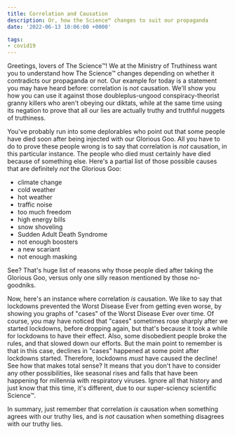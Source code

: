 ```yaml
---
title: Correlation and Causation
description: Or, how the Science™ changes to suit our propaganda
date: '2022-06-13 10:06:00 +0000'

tags:
- covid19
---
```


Greetings, lovers of The Science™!  We at the Ministry of Truthiness want
you to understand how The Science™ changes depending on whether
it contradicts our propaganda or not.  Our example for today
is a statement you may have heard before: correlation is *not* causation.
We'll show you how you can use it against those doubleplus-ungood conspiracy-theorist
granny killers who aren't obeying our diktats, while at the same time
using its negation to prove that all our lies are actually truthy and truthful
nuggets of truthiness.

<!--more-->

You've probably run into some deplorables who point out that some people
have died soon after being injected with our Glorious Goo.  All you have
to do to prove these people wrong is to say that correlation is *not*
causation, in this particular instance.  The people who died must certainly have
died because of something else.  Here's a partial list of those possible
causes that are definitely *not* the Glorious Goo:

* climate change
* cold weather
* hot weather
* traffic noise
* too much freedom
* high energy bills
* snow shoveling
* Sudden Adult Death Syndrome
* not enough boosters
* a new scariant
* not enough masking

See?  That's huge list of reasons why those people died after taking the 
Glorious Goo, versus only one silly reason mentioned by those no-goodniks.

Now, here's an instance where correlation *is* causation.  We like to
say that lockdowns prevented the Worst Disease Ever from getting even
worse, by showing you graphs of "cases" of the Worst Disease
Ever over time.  Of course, you may have noticed that "cases" sometimes rose sharply
after we started lockdowns, before dropping again, but that's because
it took a while for lockdowns to have their effect.  Also, some
disobedient people broke the rules, and that slowed down our efforts.
But the main point to remember is that in this case, declines in
"cases" happened at some point after lockdowns started.  Therefore,
lockdowns *must* have caused the decline!  See how that makes total
sense?  It means that you don't have to consider any other
possibilities, like seasonal rises and falls that have been happening
for millennia with respiratory viruses.  Ignore all that history and
just know that this time, it's different, due to our super-sciency
scientific Science™.

In summary, just remember that correlation *is* causation when something agrees
with our truthy lies, and is *not* causation when something disagrees with our
truthy lies.
